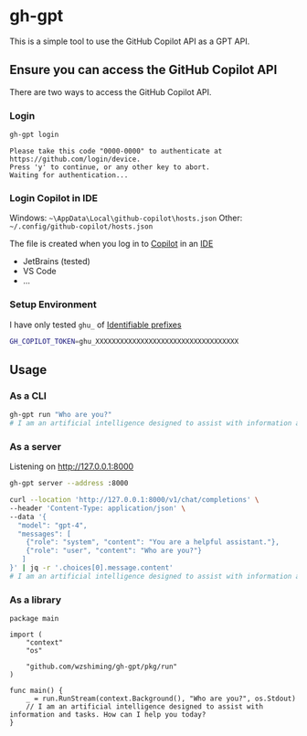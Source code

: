 # gh-gpt

This is a simple tool to use the GitHub Copilot API as a GPT API.

## Ensure you can access the GitHub Copilot API

There are two ways to access the GitHub Copilot API.

### Login

```bash
gh-gpt login
```

```console                                                                                                                 
Please take this code "0000-0000" to authenticate at https://github.com/login/device.
Press 'y' to continue, or any other key to abort.
Waiting for authentication...
```

### Login Copilot in IDE

Windows: `~\AppData\Local\github-copilot\hosts.json`
Other: `~/.config/github-copilot/hosts.json`

The file is created when you log in to [Copilot](https://github.com/features/copilot) in an [IDE](https://github.com/settings/copilot)

- JetBrains (tested)
- VS Code
- ...

### Setup Environment

I have only tested `ghu_` of [Identifiable prefixes](https://github.blog/2021-04-05-behind-githubs-new-authentication-token-formats/#identifiable-prefixes)

``` bash
GH_COPILOT_TOKEN=ghu_XXXXXXXXXXXXXXXXXXXXXXXXXXXXXXXXXXX
```

## Usage

### As a CLI

``` bash
gh-gpt run "Who are you?"
# I am an artificial intelligence designed to assist with information and tasks. How can I help you today?
```

### As a server

Listening on http://127.0.0.1:8000

``` bash
gh-gpt server --address :8000
```

``` bash
curl --location 'http://127.0.0.1:8000/v1/chat/completions' \
--header 'Content-Type: application/json' \
--data '{
  "model": "gpt-4",
  "messages": [
    {"role": "system", "content": "You are a helpful assistant."},
    {"role": "user", "content": "Who are you?"}
   ]
}' | jq -r '.choices[0].message.content'
# I am an artificial intelligence designed to assist with information and tasks. How can I help you today?
```

### As a library

``` golang
package main

import (
	"context"
	"os"

	"github.com/wzshiming/gh-gpt/pkg/run"
)

func main() {
	_ = run.RunStream(context.Background(), "Who are you?", os.Stdout)
	// I am an artificial intelligence designed to assist with information and tasks. How can I help you today?
}
```
